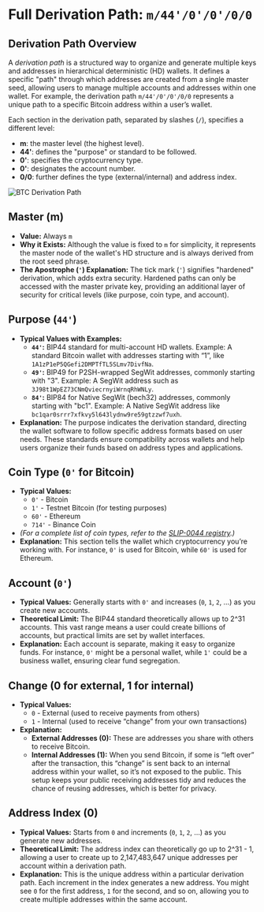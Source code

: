 
# Full Derivation Path: `m/44'/0'/0'/0/0`

## Derivation Path Overview

A *derivation path* is a structured way to organize and generate multiple keys and addresses in hierarchical deterministic (HD) wallets. It defines a specific "path" through which addresses are created from a single master seed, allowing users to manage multiple accounts and addresses within one wallet. For example, the derivation path `m/44'/0'/0'/0/0` represents a unique path to a specific Bitcoin address within a user’s wallet.

Each section in the derivation path, separated by slashes (`/`), specifies a different level:

- **m**: the master level (the highest level).
- **44'**: defines the "purpose" or standard to be followed.
- **0'**: specifies the cryptocurrency type.
- **0'**: designates the account number.
- **0/0**: further defines the type (external/internal) and address index.

![BTC Derivation Path](https://thebitcoinmanual.com/wp-content/uploads/2022/08/btc-derivation-path-1.png)

## Master (m)

- **Value:** Always `m`
- **Why it Exists:** Although the value is fixed to `m` for simplicity, it represents the master node of the wallet's HD structure and is always derived from the root seed phrase.
- **The Apostrophe (`'`) Explanation:** The tick mark (`'`) signifies "hardened" derivation, which adds extra security. Hardened paths can only be accessed with the master private key, providing an additional layer of security for critical levels (like purpose, coin type, and account).

## Purpose (`44'`)

- **Typical Values with Examples:**
  - **`44'`:** BIP44 standard for multi-account HD wallets. Example: A standard Bitcoin wallet with addresses starting with “1”, like `1A1zP1eP5QGefi2DMPTfTL5SLmv7DivfNa`.
  - **`49'`:** BIP49 for P2SH-wrapped SegWit addresses, commonly starting with "3". Example: A SegWit address such as `3J98t1WpEZ73CNmQviecrnyiWrnqRhWNLy`.
  - **`84'`:** BIP84 for Native SegWit (bech32) addresses, commonly starting with "bc1". Example: A Native SegWit address like `bc1qar0srrr7xfkvy5l643lydnw9re59gtzzwf7uxh`.
- **Explanation:** The purpose indicates the derivation standard, directing the wallet software to follow specific address formats based on user needs. These standards ensure compatibility across wallets and help users organize their funds based on address types and applications.

## Coin Type (`0'` for Bitcoin)

- **Typical Values:**
  - `0'` - Bitcoin
  - `1'` - Testnet Bitcoin (for testing purposes)
  - `60'` - Ethereum
  - `714'` - Binance Coin
- *(For a complete list of coin types, refer to the [SLIP-0044 registry](https://github.com/satoshilabs/slips/blob/master/slip-0044.md).)*
- **Explanation:** This section tells the wallet which cryptocurrency you’re working with. For instance, `0'` is used for Bitcoin, while `60'` is used for Ethereum.

## Account (`0'`)

- **Typical Values:** Generally starts with `0'` and increases (`0`, `1`, `2`, …) as you create new accounts.
- **Theoretical Limit:** The BIP44 standard theoretically allows up to 2^31 accounts. This vast range means a user could create billions of accounts, but practical limits are set by wallet interfaces.
- **Explanation:** Each account is separate, making it easy to organize funds. For instance, `0'` might be a personal wallet, while `1'` could be a business wallet, ensuring clear fund segregation.

## Change (0 for external, 1 for internal)

- **Typical Values:**
  - `0` - External (used to receive payments from others)
  - `1` - Internal (used to receive “change” from your own transactions)
- **Explanation:**
  - **External Addresses (0):** These are addresses you share with others to receive Bitcoin.
  - **Internal Addresses (1):** When you send Bitcoin, if some is “left over” after the transaction, this “change” is sent back to an internal address within your wallet, so it’s not exposed to the public. This setup keeps your public receiving addresses tidy and reduces the chance of reusing addresses, which is better for privacy.

## Address Index (0)

- **Typical Values:** Starts from `0` and increments (`0`, `1`, `2`, …) as you generate new addresses.
- **Theoretical Limit:** The address index can theoretically go up to 2^31 - 1, allowing a user to create up to 2,147,483,647 unique addresses per account within a derivation path.
- **Explanation:** This is the unique address within a particular derivation path. Each increment in the index generates a new address. You might see `0` for the first address, `1` for the second, and so on, allowing you to create multiple addresses within the same account.
